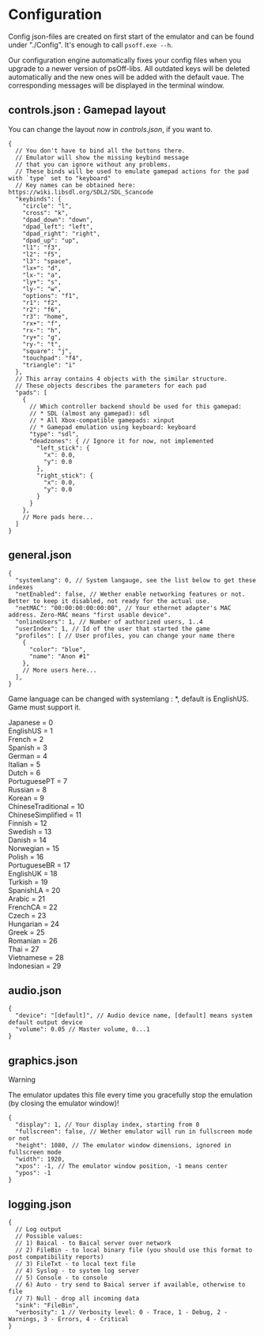 # Configuration

Config json-files are created on first start of the emulator and can be found under "./Config". It's enough to call `psoff.exe --h`.

Our configuration engine automatically fixes your config files when you upgrade to a newer version of psOff-libs. All outdated keys will be deleted automatically and the new ones will be added with the default vaue. The corresponding messages will be displayed in the terminal window.

## controls.json : Gamepad layout

You can change the layout now in _controls.json_, if you want to.

```jsonc
{
  // You don't have to bind all the buttons there.
  // Emulator will show the missing keybind message
  // that you can ignore without any problems.
  // These binds will be used to emulate gamepad actions for the pad with `type` set to "keyboard"
  // Key names can be obtained here: https://wiki.libsdl.org/SDL2/SDL_Scancode
  "keybinds": {
    "circle": "l",
    "cross": "k",
    "dpad_down": "down",
    "dpad_left": "left",
    "dpad_right": "right",
    "dpad_up": "up",
    "l1": "f3",
    "l2": "f5",
    "l3": "space",
    "lx+": "d",
    "lx-": "a",
    "ly+": "s",
    "ly-": "w",
    "options": "f1",
    "r1": "f2",
    "r2": "f6",
    "r3": "home",
    "rx+": "f",
    "rx-": "h",
    "ry+": "g",
    "ry-": "t",
    "square": "j",
    "touchpad": "f4",
    "triangle": "i"
  },
  // This array contains 4 objects with the similar structure.
  // These objects describes the parameters for each pad
  "pads": [
    {
      // Which controller backend should be used for this gamepad:
      // * SDL (almost any gamepad): sdl
      // * All Xbox-compatible gamepads: xinput
      // * Gamepad emulation using keyboard: keyboard
      "type": "sdl",
      "deadzones": { // Ignore it for now, not implemented
        "left_stick": {
          "x": 0.0,
          "y": 0.0
        },
        "right_stick": {
          "x": 0.0,
          "y": 0.0
        }
      }
    },
    // More pads here...
  ]
}
```

## general.json

```jsonc
{
  "systemlang": 0, // System langauge, see the list below to get these indexes
  "netEnabled": false, // Wether enable networking features or not. Better to keep it disabled, not ready for the actual use.
  "netMAC": "00:00:00:00:00:00", // Your ethernet adapter's MAC address. Zero-MAC means "first usable device".
  "onlineUsers": 1, // Number of authorized users, 1..4
  "userIndex": 1, // Id of the user that started the game
  "profiles": [ // User profiles, you can change your name there
    {
      "color": "blue",
      "name": "Anon #1"
    },
    // More users here...
  ],
}

```

Game language can be changed with systemlang : *, default is EnglishUS. Game must support it.

  Japanese           = 0 \
  EnglishUS          = 1 \
  French             = 2 \
  Spanish            = 3 \
  German             = 4 \
  Italian            = 5 \
  Dutch              = 6 \
  PortuguesePT       = 7 \
  Russian            = 8 \
  Korean             = 9 \
  ChineseTraditional = 10 \
  ChineseSimplified  = 11 \
  Finnish            = 12 \
  Swedish            = 13 \
  Danish             = 14 \
  Norwegian          = 15 \
  Polish             = 16 \
  PortugueseBR       = 17 \
  EnglishUK          = 18 \
  Turkish            = 19 \
  SpanishLA          = 20 \
  Arabic             = 21 \
  FrenchCA           = 22 \
  Czech              = 23 \
  Hungarian          = 24 \
  Greek              = 25 \
  Romanian           = 26 \
  Thai               = 27 \
  Vietnamese         = 28 \
  Indonesian         = 29

## audio.json

```jsonc
{
  "device": "[default]", // Audio device name, [default] means system default output device
  "volume": 0.05 // Master volume, 0...1
}
```

## graphics.json

> [!WARNING]
> The emulator updates this file every time you gracefully stop the emulation \(by closing the emulator window\)!

```jsonc
{
  "display": 1, // Your display index, starting from 0
  "fullscreen": false, // Wether emulator will run in fullscreen mode or not
  "height": 1080, // The emulator window dimensions, ignored in fullscreen mode
  "width": 1920,
  "xpos": -1, // The emulator window position, -1 means center
  "ypos": -1
}
```

## logging.json

```jsonc
{
  // Log output
  // Possible values:
  // 1) Baical - to Baical server over network
  // 2) FileBin - to local binary file (you should use this format to post compatibility reports)
  // 3) FileTxt - to local text file
  // 4) Syslog - to system log server
  // 5) Console - to console
  // 6) Auto - try send to Baical server if available, otherwise to file
  // 7) Null - drop all incoming data
  "sink": "FileBin",
  "verbosity": 1 // Verbosity level: 0 - Trace, 1 - Debug, 2 - Warnings, 3 - Errors, 4 - Critical
}
```
